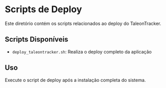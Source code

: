 # Scripts de Deploy

Este diretório contém os scripts relacionados ao deploy do TaleonTracker.

## Scripts Disponíveis

- `deploy_taleontracker.sh`: Realiza o deploy completo da aplicação

## Uso

Execute o script de deploy após a instalação completa do sistema.
